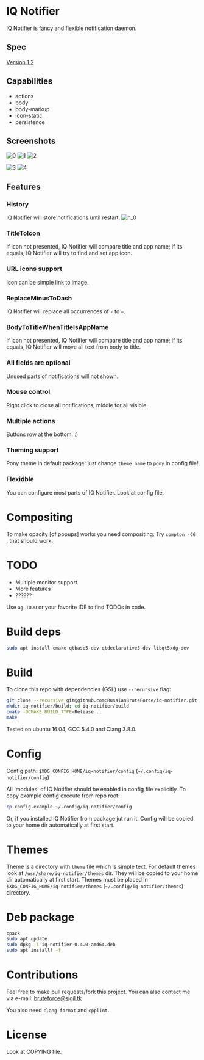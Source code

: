 # IQ Notifier
IQ Notifier is fancy and flexible notification daemon.

## Spec
[Version 1.2](https://people.gnome.org/~mccann/docs/notification-spec/notification-spec-latest.html)

## Capabilities
- actions
- body
- body-markup
- icon-static
- persistence

## Screenshots
![0](/screenshots/0.png?raw=true)
![1](/screenshots/1.png?raw=true)
![2](/screenshots/2.png?raw=true)

![3](/screenshots/3.png?raw=true)
![4](/screenshots/4.png?raw=true)

## Features
### History
IQ Notifier will store notifications until restart.
![h_0](/screenshots/h_0.png?raw=true)

### TitleToIcon
If icon not presented, IQ Notifier will compare title and app name; if its equals, IQ Notifier will try to find and set app icon.

### URL icons support
Icon can be simple link to image.

### ReplaceMinusToDash
IQ Notifier will replace all occurrences of `-` to `—`.

### BodyToTitleWhenTitleIsAppName
If icon not presented, IQ Notifier will compare title and app name; if its equals, IQ Notifier will move all text from body to title.

### All fields are optional
Unused parts of notifications will not shown. 

### Mouse control
Right click to close all notifications, middle for all visible.

### Multiple actions
Buttons row at the bottom. :)

### Theming support
Pony theme in default package: just change `theme_name` to `pony` in config file!

### Flexidble
You can configure most parts of IQ Notifier. Look at config file.

# Compositing
To make opacity [of popups] works you need compositing. Try `compton -CG `, that should work.

# TODO
- Multiple monitor support
- More features
- ??????

Use `ag TODO` or your favorite IDE to find TODOs in code.

# Build deps
```bash
sudo apt install cmake qtbase5-dev qtdeclarative5-dev libqt5xdg-dev
```

# Build
To clone this repo with dependencies (GSL) use `--recursive` flag:
```bash
git clone --recursive git@github.com:RussianBruteForce/iq-notifier.git
mkdir iq-notifier/build; cd iq-notifier/build
cmake -DCMAKE_BUILD_TYPE=Release ..
make
```

Tested on ubuntu 16.04, GCC 5.4.0 and Clang 3.8.0.

# Config
Config path: `$XDG_CONFIG_HOME/iq-notifier/config` (`~/.config/iq-notifier/config`)

All 'modules' of IQ Notifier should be enabled in config file explicitly. To copy example config execute from repo root:
```bash
cp config.example ~/.config/iq-notifier/config
```

Or, if you installed IQ Notifier from package jut run it. Config will be copied to your home dir automatically at first start.


# Themes
Theme is a directory with `theme` file which is simple text. For default themes look at `/usr/share/iq-notifier/themes` dir. They will be copied to your home dir automatically at first start.
Themes must be placed in `$XDG_CONFIG_HOME/iq-notifier/themes` (`~/.config/iq-notifier/themes`) directory.

# Deb package
```bash
cpack
sudo apt update
sudo dpkg -i iq-notifier-0.4.0-amd64.deb
sudo apt installf -f
```

# Contributions
Feel free to make pull requests/fork this project. You can also contact me via e-mail: [bruteforce@sigil.tk](mailto:bruteforce@sigil.tk)

You also need `clang-format` and `cpplint`.

# License
Look at COPYING file.
